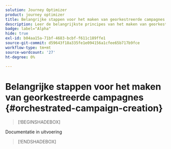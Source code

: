 ```yaml
---
solution: Journey Optimizer
product: journey optimizer
title: Belangrijke stappen voor het maken van georkestreerde campagnes
description: Leer de belangrijkste principes van het maken van georkestreerde campagnes met Adobe Journey Optimizer
badge: label="Alpha"
hide: true
exl-id: b04aa15a-71bf-4683-bcbf-f611c189ffe1
source-git-commit: d59643f18a335fe1e094156a1cfee65b717b9fce
workflow-type: tm+mt
source-wordcount: '27'
ht-degree: 0%

---
```



# Belangrijke stappen voor het maken van georkestreerde campagnes {#orchestrated-campaign-creation}

>[!BEGINSHADEBOX]

Documentatie in uitvoering

>[!ENDSHADEBOX]

